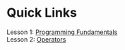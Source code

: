 # Quick Links
Lesson 1: [Programming Fundamentals](https://github.com/Giannasaurus/codechum/tree/main/cp1/lesson1-programming-fundamentals) <br/>
Lesson 2: [Operators](https://github.com/Giannasaurus/codechum/tree/main/cp1/lesson2-operators)
